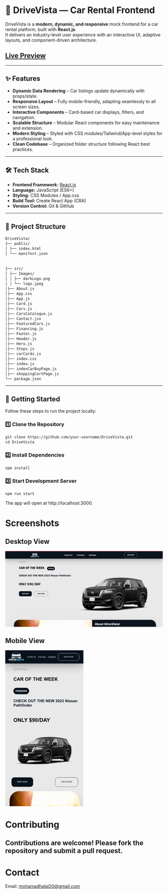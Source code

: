 # 🚗 DriveVista — Car Rental Frontend

DriveVista is a **modern, dynamic, and responsive** mock frontend for a car rental platform, built with **React.js**.  
It delivers an industry-level user experience with an interactive UI, adaptive layouts, and component-driven architecture.

## [Live Preview](https://drivevista.netlify.app/)

---

## ✨ Features

- **Dynamic Data Rendering** – Car listings update dynamically with props/state.
- **Responsive Layout** – Fully mobile-friendly, adapting seamlessly to all screen sizes.
- **Interactive Components** – Card-based car displays, filters, and navigation.
- **Scalable Structure** – Modular React components for easy maintenance and extension.
- **Modern Styling** – Styled with CSS modules/Tailwind/App-level styles for a professional look.
- **Clean Codebase** – Organized folder structure following React best practices.

---

## 🛠️ Tech Stack

- **Frontend Framework:** [React.js](https://reactjs.org/)
- **Language:** JavaScript (ES6+)
- **Styling:** CSS Modules / App.css
- **Build Tool:** Create React App (CRA)
- **Version Control:** Git & GitHub

---

## 📂 Project Structure
```
DriveVista/
├── public/
│ ├── index.html
│ └── manifest.json


├── src/
│ ├── Images/
│ │ ├── darkLogo.png
│ │ └── logo.jpeg
│├── About.js
│├── App.css
│├── App.js
│├── Card.js
│├── Cars.js
│├── CarsCatalogue.js
│├── Contact.jsx
│├── FeaturedCars.js
│├── Financing.js
│├── Footer.js
│├── Header.js
│├── Hero.js
│├── Steps.js
│├── carCards.js
│├── index.css
│├── index.js
│├── indexCarBuyPage.js
│├── shoppingCartPage.js
└── package.json

```

---

## 🚀 Getting Started

Follow these steps to run the project locally:


### 1️⃣ Clone the Repository
```
git clone https://github.com/your-username/DriveVista.git
cd DriveVista
```
### 2️⃣ Install Dependencies
```
npm install
```
### 3️⃣ Start Development Server
```
npm run start
```
The app will open at http://localhost:3000.

#  Screenshots
## Desktop View

![Desktop View](./public/DriveVistaDeskImg.png)

## Mobile View

![Mobile View](./public/DriveVistaMobImg.jpg)

# Contributing
Contributions are welcome!
Please fork the repository and submit a pull request.
---
# Contact
Email: mohamadhalal20@gmail.com


